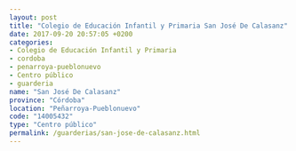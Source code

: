 ```yaml
---
layout: post
title: "Colegio de Educación Infantil y Primaria San José De Calasanz"
date: 2017-09-20 20:57:05 +0200
categories:
- Colegio de Educación Infantil y Primaria
- cordoba
- penarroya-pueblonuevo
- Centro público
- guarderia
name: "San José De Calasanz"
province: "Córdoba"
location: "Peñarroya-Pueblonuevo"
code: "14005432"
type: "Centro público"
permalink: /guarderias/san-jose-de-calasanz.html
---
```


